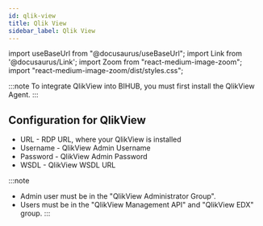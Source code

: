 ```yaml
---
id: qlik-view
title: Qlik View 
sidebar_label: Qlik View 
---
```


import useBaseUrl from "@docusaurus/useBaseUrl";
import Link from '@docusaurus/Link';
import Zoom from "react-medium-image-zoom";
import "react-medium-image-zoom/dist/styles.css";

:::note
To integrate QlikView into BIHUB, you must first install the QlikView Agent. 
:::

## Configuration for QlikView

- URL - RDP URL, where your QlikView is installed 
- Username - QlikView Admin Username 
- Password - QlikView Admin Password 
- WSDL - QlikView WSDL URL 

:::note
- Admin user must be in the "QlikView Administrator Group".
- Users must be in the "QlikView Management API" and "QlikView EDX" group.
:::
